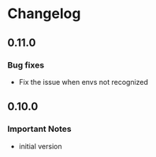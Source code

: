 # Changelog

## 0.11.0

### Bug fixes

- Fix the issue when envs not recognized

## 0.10.0

### Important Notes

- initial version
